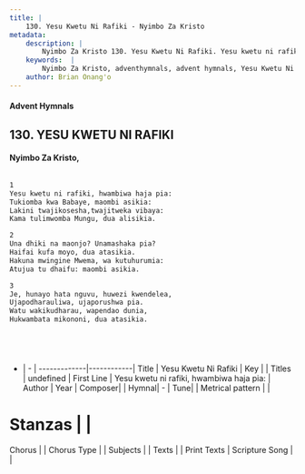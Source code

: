 ```yaml
---
title: |
    130. Yesu Kwetu Ni Rafiki - Nyimbo Za Kristo
metadata:
    description: |
        Nyimbo Za Kristo 130. Yesu Kwetu Ni Rafiki. Yesu kwetu ni rafiki, hwambiwa haja pia:  Tukiomba kwa Babaye, maombi asikia: Lakini twajikosesha,twajitweka vibaya:  Kama tulimwomba Mungu, dua alisikia.   
    keywords:  |
        Nyimbo Za Kristo, adventhymnals, advent hymnals, Yesu Kwetu Ni Rafiki, Yesu kwetu ni rafiki, hwambiwa haja pia: . 
    author: Brian Onang'o
---
```


#### Advent Hymnals
## 130. YESU KWETU NI RAFIKI
####  Nyimbo Za Kristo,

```txt

1
Yesu kwetu ni rafiki, hwambiwa haja pia: 
Tukiomba kwa Babaye, maombi asikia:
Lakini twajikosesha,twajitweka vibaya: 
Kama tulimwomba Mungu, dua alisikia. 

2
Una dhiki na maonjo? Unamashaka pia?
Haifai kufa moyo, dua atasikia.
Hakuna mwingine Mwema, wa kutuhurumia: 
Atujua tu dhaifu: maombi asikia. 

3
Je, hunayo hata nguvu, huwezi kwendelea, 
Ujapodharauliwa, ujaporushwa pia. 
Watu wakikudharau, wapendao dunia, 
Hukwambata mikononi, dua atasikia.






```

- |   -  |
-------------|------------|
Title | Yesu Kwetu Ni Rafiki |
Key |  |
Titles | undefined |
First Line | Yesu kwetu ni rafiki, hwambiwa haja pia:  |
Author | 
Year | 
Composer| |
Hymnal|  - |
Tune|  |
Metrical pattern | |
# Stanzas |  |
Chorus |  |
Chorus Type |  |
Subjects | |
Texts |  |
Print Texts | 
Scripture Song |  |
    
